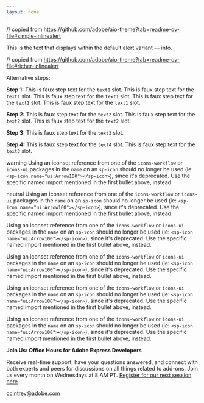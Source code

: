 ```yaml
---
layout: none
---
```


// copied from https://github.com/adobe/aio-theme?tab=readme-ov-file#simple-inlinealert

<InlineAlert slots="text" />

This is the text that displays within the default alert variant — info.

// copied from https://github.com/adobe/aio-theme?tab=readme-ov-file#richer-inlinealert

<InlineAlert variant="help" slots="header, text1, text2, text3, text4" />

Alternative steps:

**Step 1:** This is faux step text for the `text1` slot.
This is faux step text for the `text1` slot.
This is faux step text for the `text1` slot.
This is faux step text for the `text1` slot.
This is faux step text for the `text1` slot.

**Step 2:** This is faux step text for the `text2` slot.
This is faux step text for the `text2` slot.
This is faux step text for the `text2` slot.

**Step 3:** This is faux step text for the `text3` slot.

**Step 4:** This is faux step text for the `text4` slot.
This is faux step text for the `text3` slot.

<InlineAlert slots="text" variant="warning"/>

warning Using an iconset reference from one of the `icons-workflow` or `icons-ui` packages in the `name` on an `sp-icon` should no longer be used (ie: `<sp-icon name="ui:Arrow100"></sp-icon>`), since it's deprecated. Use the specific named import mentioned in the first bullet above, instead.

<InlineAlert slots="text" variant="neutral"/>

neutral Using an iconset reference from one of the `icons-workflow` or `icons-ui` packages in the `name` on an `sp-icon` should no longer be used (ie: `<sp-icon name="ui:Arrow100"></sp-icon>`), since it's deprecated. Use the specific named import mentioned in the first bullet above, instead.

<InlineAlert slots="text" variant="info"/>

Using an iconset reference from one of the `icons-workflow` or `icons-ui` packages in the `name` on an `sp-icon` should no longer be used (ie: `<sp-icon name="ui:Arrow100"></sp-icon>`), since it's deprecated. Use the specific named import mentioned in the first bullet above, instead.

<InlineAlert slots="text" variant="warning"/>

Using an iconset reference from one of the `icons-workflow` or `icons-ui` packages in the `name` on an `sp-icon` should no longer be used (ie: `<sp-icon name="ui:Arrow100"></sp-icon>`), since it's deprecated. Use the specific named import mentioned in the first bullet above, instead.

<InlineAlert slots="text" variant="success"/>

Using an iconset reference from one of the `icons-workflow` or `icons-ui` packages in the `name` on an `sp-icon` should no longer be used (ie: `<sp-icon name="ui:Arrow100"></sp-icon>`), since it's deprecated. Use the specific named import mentioned in the first bullet above, instead.

<InlineAlert slots="text" variant="help"/>

Using an iconset reference from one of the `icons-workflow` or `icons-ui` packages in the `name` on an `sp-icon` should no longer be used (ie: `<sp-icon name="ui:Arrow100"></sp-icon>`), since it's deprecated. Use the specific named import mentioned in the first bullet above, instead.

<InlineAlert slots="text1,text2" />

**Join Us: Office Hours for Adobe Express Developers**

Receive real-time support, have your questions answered, and connect with both experts and peers for discussions on all things related to add-ons. Join us every month on Wednesdays at 8 AM PT. [Register for our next session here](https://developer.adobe.com/developers-live).

[ccintrev@adobe.com](mailto:ccintrev@adobe.com)